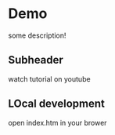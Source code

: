 # Demo 

some description!

## Subheader

watch tutorial on youtube

## LOcal development

open index.htm in your brower